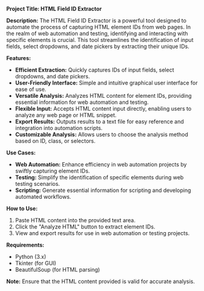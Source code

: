 **Project Title: HTML Field ID Extractor**

**Description:**
The HTML Field ID Extractor is a powerful tool designed to automate the process of capturing HTML element IDs from web pages. In the realm of web automation and testing, identifying and interacting with specific elements is crucial. This tool streamlines the identification of input fields, select dropdowns, and date pickers by extracting their unique IDs.

**Features:**

* **Efficient Extraction:** Quickly captures IDs of input fields, select dropdowns, and date pickers.
* **User-Friendly Interface:** Simple and intuitive graphical user interface for ease of use.
* **Versatile Analysis:** Analyzes HTML content for element IDs, providing essential information for web automation and testing.
* **Flexible Input:** Accepts HTML content input directly, enabling users to analyze any web page or HTML snippet.
* **Export Results:** Outputs results to a text file for easy reference and integration into automation scripts.
* **Customizable Analysis:** Allows users to choose the analysis method based on ID, class, or selectors.

**Use Cases:**

* **Web Automation:** Enhance efficiency in web automation projects by swiftly capturing element IDs.
* **Testing:** Simplify the identification of specific elements during web testing scenarios.
* **Scripting:** Generate essential information for scripting and developing automated workflows.

**How to Use:**

1. Paste HTML content into the provided text area.
2. Click the "Analyze HTML" button to extract element IDs.
3. View and export results for use in web automation or testing projects.

**Requirements:**

* Python (3.x)
* Tkinter (for GUI)
* BeautifulSoup (for HTML parsing)

**Note:** Ensure that the HTML content provided is valid for accurate analysis.
